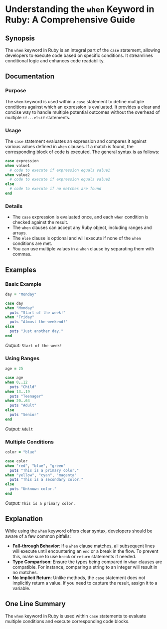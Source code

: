 <!--
Meta Description: # Understanding the `when` Keyword in Ruby: A Comprehensive Guide ## Synopsis The `when` keyword in Ruby is an integral part of the `case` statement, ...
Meta Keywords: when, case, puts, ruby, execute
-->

# Understanding the `when` Keyword in Ruby: A Comprehensive Guide

## Synopsis
The `when` keyword in Ruby is an integral part of the `case` statement, allowing developers to execute code based on specific conditions. It streamlines conditional logic and enhances code readability.

## Documentation

### Purpose
The `when` keyword is used within a `case` statement to define multiple conditions against which an expression is evaluated. It provides a clear and concise way to handle multiple potential outcomes without the overhead of multiple `if...elsif` statements.

### Usage
The `case` statement evaluates an expression and compares it against various values defined in `when` clauses. If a match is found, the corresponding block of code is executed. The general syntax is as follows:

```ruby
case expression
when value1
  # code to execute if expression equals value1
when value2
  # code to execute if expression equals value2
else
  # code to execute if no matches are found
end
```

### Details
- The `case` expression is evaluated once, and each `when` condition is checked against the result.
- The `when` clauses can accept any Ruby object, including ranges and arrays.
- The `else` clause is optional and will execute if none of the `when` conditions are met.
- You can use multiple values in a `when` clause by separating them with commas.

## Examples

### Basic Example
```ruby
day = "Monday"

case day
when "Monday"
  puts "Start of the week!"
when "Friday"
  puts "Almost the weekend!"
else
  puts "Just another day."
end
```
*Output:* `Start of the week!`

### Using Ranges
```ruby
age = 25

case age
when 0..12
  puts "Child"
when 13..19
  puts "Teenager"
when 20..64
  puts "Adult"
else
  puts "Senior"
end
```
*Output:* `Adult`

### Multiple Conditions
```ruby
color = "blue"

case color
when "red", "blue", "green"
  puts "This is a primary color."
when "yellow", "cyan", "magenta"
  puts "This is a secondary color."
else
  puts "Unknown color."
end
```
*Output:* `This is a primary color.`

## Explanation
While using the `when` keyword offers clear syntax, developers should be aware of a few common pitfalls:
- **Fall-through Behavior**: If a `when` clause matches, all subsequent lines will execute until encountering an `end` or a break in the flow. To prevent this, make sure to use `break` or `return` statements if needed.
- **Type Comparison**: Ensure the types being compared in `when` clauses are compatible. For instance, comparing a string to an integer will result in no matches.
- **No Implicit Return**: Unlike methods, the `case` statement does not implicitly return a value. If you need to capture the result, assign it to a variable.

## One Line Summary
The `when` keyword in Ruby is used within `case` statements to evaluate multiple conditions and execute corresponding code blocks.
